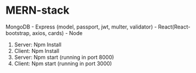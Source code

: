 # MERN-stack
MongoDB - Express (model, passport, jwt, multer, validator) - React(React-bootstrap, axios, cards) - Node

1. Server: Npm Install
2. Client: Npm Install
3. Server: Npm start (running in port 8000)
4. Client: Npm start (running in port 3000)
